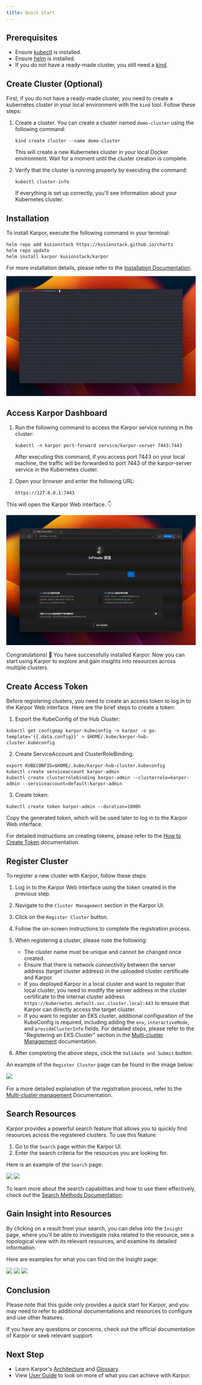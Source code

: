 ```yaml
---
title: Quick Start
---
```

## Prerequisites

* Ensure [kubectl](https://kubernetes.io/docs/tasks/tools/) is installed.
* Ensure [helm](https://helm.sh/docs/intro/install/) is installed.
* If you do not have a ready-made cluster, you still need a [kind](https://kind.sigs.k8s.io/docs/user/quick-start/#installation/).

## Create Cluster (Optional)

First, if you do not have a ready-made cluster, you need to create a kubernetes cluster in your local environment with the `kind` tool. Follow these steps:

1. Create a cluster. You can create a cluster named `demo-cluster` using the following command:
   ```shell
   kind create cluster --name demo-cluster
   ```

   This will create a new Kubernetes cluster in your local Docker environment. Wait for a moment until the cluster creation is complete.
2. Verify that the cluster is running properly by executing the command:
   ```shell
   kubectl cluster-info
   ```

   If everything is set up correctly, you'll see information about your Kubernetes cluster.

## Installation

To install Karpor, execute the following command in your terminal:

```shell
helm repo add kusionstack https://kusionstack.github.io/charts
helm repo update
helm install karpor kusionstack/karpor
```

For more installation details, please refer to the [Installation Documentation](2-installation.md).

![Install](./assets/2-installation/install.gif)

## Access Karpor Dashboard

1. Run the following command to access the Karpor service running in the cluster:
   ```shell
   kubectl -n karpor port-forward service/karpor-server 7443:7443
   ```

   After executing this command, if you access port 7443 on your local machine, the traffic will be forwarded to port 7443 of the karpor-server service in the Kubernetes cluster.
2. Open your browser and enter the following URL:
   ```shell
   https://127.0.0.1:7443 
   ```

This will open the Karpor Web interface. 👇

![Open in Browser](./assets/2-installation/open-in-browser.gif)

Congratulations! 🎉 You have successfully installed Karpor. Now you can start using Karpor to explore and gain insights into resources across multiple clusters.

## Create Access Token

Before registering clusters, you need to create an access token to log in to the Karpor Web interface. Here are the brief steps to create a token:

1. Export the KubeConfig of the Hub Cluster:

```shell
kubectl get configmap karpor-kubeconfig -n karpor -o go-template='{{.data.config}}' > $HOME/.kube/karpor-hub-cluster.kubeconfig
```

2. Create ServiceAccount and ClusterRoleBinding:

```shell
export KUBECONFIG=$HOME/.kube/karpor-hub-cluster.kubeconfig
kubectl create serviceaccount karpor-admin
kubectl create clusterrolebinding karpor-admin --clusterrole=karpor-admin --serviceaccount=default:karpor-admin
```

3. Create token:

```shell
kubectl create token karpor-admin --duration=1000h
```

Copy the generated token, which will be used later to log in to the Karpor Web interface.

For detailed instructions on creating tokens, please refer to the [How to Create Token](../3-user-guide/1-how-to-create-token.md) documentation.

## Register Cluster

To register a new cluster with Karpor, follow these steps:

1. Log in to the Karpor Web interface using the token created in the previous step.
2. Navigate to the `Cluster Management` section in the Karpor UI.
3. Click on the `Register Cluster` button.
4. Follow the on-screen instructions to complete the registration process.

5. When registering a cluster, please note the following:

   - The cluster name must be unique and cannot be changed once created.
   - Ensure that there is network connectivity between the server address (target cluster address) in the uploaded cluster certificate and Karpor.
   - If you deployed Karpor in a local cluster and want to register that local cluster, you need to modify the server address in the cluster certificate to the internal cluster address `https://kubernetes.default.svc.cluster.local:443` to ensure that Karpor can directly access the target cluster.
   - If you want to register an EKS cluster, additional configuration of the KubeConfig is required, including adding the `env`, `interactiveMode`, and `provideClusterInfo` fields. For detailed steps, please refer to the "Registering an EKS Cluster" section in the [Multi-cluster Management](../3-user-guide/2-multi-cluster-management.md) documentation.

6. After completing the above steps, click the `Validate and Submit` button.

An example of the `Register Cluster` page can be found in the image below:

![](/karpor/assets/cluster-mng/cluster-mng-register-new-cluster.png)

For a more detailed explanation of the registration process, refer to the [Multi-cluster management](../3-user-guide/2-multi-cluster-management.md) Documentation.

## Search Resources

Karpor provides a powerful search feature that allows you to quickly find resources across the registered clusters. To use this feature:

1. Go to the `Search` page within the Karpor UI.
2. Enter the search criteria for the resources you are looking for.

Here is an example of the `Search` page:

![](/karpor/assets/search/search-auto-complete.png)
![](/karpor/assets/search/search-result.png)

To learn more about the search capabilities and how to use them effectively, check out the [Search Methods Documentation](../5-references/3-search-methods.md).

## Gain Insight into Resources

By clicking on a result from your search, you can delve into the `Insight` page, where you'll be able to investigate risks related to the resource, see a topological view with its relevant resources, and examine its detailed information.

Here are examples for what you can find on the Insight page:

![](/karpor/assets/insight/insight-home.png)
![](/karpor/assets/insight/insight-single-issue.png)
![](/karpor/assets/insight/insight-topology.png)

## Conclusion

Please note that this guide only provides a quick start for Karpor, and you may need to refer to additional documentations and resources to configure and use other features.

If you have any questions or concerns, check out the official documentation of Karpor or seek relevant support.

## Next Step

- Learn Karpor's [Architecture](../concepts/architecture) and [Glossary](../concepts/glossary).
- View [User Guide](../user-guide/multi-cluster-management) to look on more of what you can achieve with Karpor.
